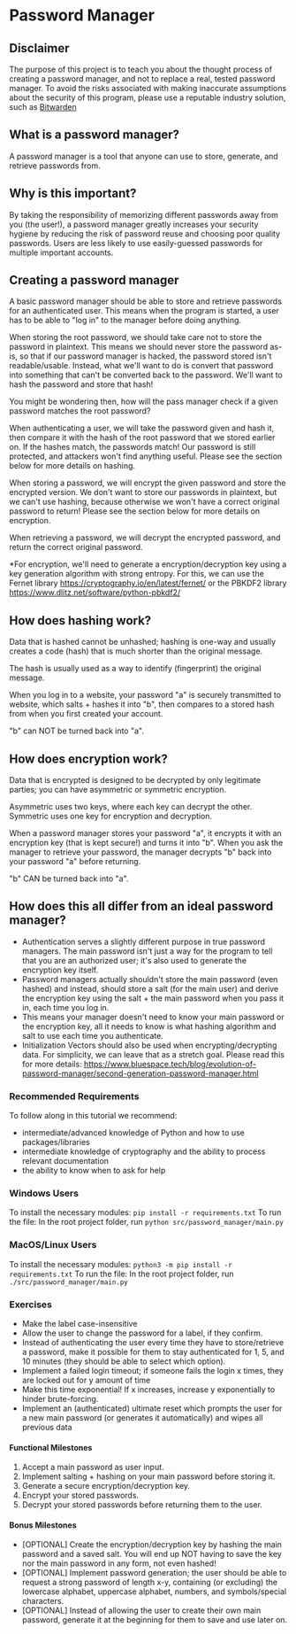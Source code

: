 # Password Manager

## Disclaimer

The purpose of this project is to teach you about the thought process of creating a password manager, and not to replace a real, tested password manager. To avoid the risks associated with making inaccurate assumptions about the security of this program, please use a reputable industry solution, such as [Bitwarden](https://bitwarden.com/)

## What is a password manager?

A password manager is a tool that anyone can use to store, generate, and retrieve passwords from.

## Why is this important?

By taking the responsibility of memorizing different passwords away from you (the user!), a password manager greatly increases your security hygiene by reducing the risk of password reuse and choosing poor quality passwords. Users are less likely to use easily-guessed passwords for multiple important accounts.

## Creating a password manager

A basic password manager should be able to store and retrieve passwords for an authenticated user. This means when the program is started, a user has to be able to "log in" to the manager before doing anything.

When storing the root password, we should take care not to store the password in plaintext. This means we should never store the password as-is, so that if our password manager is hacked, the password stored isn't readable/usable. Instead, what we'll want to do is convert that password into something that can't be converted back to the password. We'll want to hash the password and store that hash! 

You might be wondering then, how will the pass manager check if a given password matches the root password?

When authenticating a user, we will take the password given and hash it, then compare it with the hash of the root password that we stored earlier on. If the hashes match, the passwords match! Our password is still protected, and attackers won't find anything useful. Please see the section below for more details on hashing.

When storing a password, we will encrypt the given password and store the encrypted version. We don't want to store our passwords in plaintext, but we can't use hashing, because otherwise we won't have a correct original password to return! Please see the section below for more details on encryption.

When retrieving a password, we will decrypt the encrypted password, and return the correct original password.

*For encryption, we'll need to generate a encryption/decryption key using a key generation algorithm with strong entropy. For this, we can use the Fernet library <https://cryptography.io/en/latest/fernet/> or the PBKDF2 library <https://www.dlitz.net/software/python-pbkdf2/>

## How does hashing work?

Data that is hashed cannot be unhashed; hashing is one-way and usually creates a code (hash) that is much shorter than the original message. 

The hash is usually used as a way to identify (fingerprint) the original message.

When you log in to a website, your password "a" is securely transmitted to website, which salts + hashes it into "b", then compares to a stored hash from when you first created your account. 

"b" can NOT be turned back into "a".

## How does encryption work?

Data that is encrypted is designed to be decrypted by only legitimate parties; you can have asymmetric or symmetric encryption. 

Asymmetric uses two keys, where each key can decrypt the other. Symmetric uses one key for encryption and decryption.

When a password manager stores your password "a", it encrypts it with an encryption key (that is kept secure!) and turns it into "b". When you ask the manager to retrieve your password, the manager decrypts "b" back into your password "a" before returning. 

"b" CAN be turned back into "a".

## How does this all differ from an ideal password manager?

 - Authentication serves a slightly different purpose in true password managers. The main password isn't just a way for the program to tell that you are an authorized user; it's also used to generate the encryption key itself.
 - Password managers actually shouldn't store the main password (even hashed) and instead, should store a salt (for the main user) and derive the encryption key using the salt + the main password when you pass it in, each time you log in. 
  - This means your manager doesn't need to know your main password or the encryption key, all it needs to know is what hashing algorithm and salt to use each time you authenticate.
 - Initialization Vectors should also be used when encrypting/decrypting data. For simplicity, we can leave that as a stretch goal. Please read this for more details: <https://www.bluespace.tech/blog/evolution-of-password-manager/second-generation-password-manager.html>

### Recommended Requirements

To follow along in this tutorial we recommend:

- intermediate/advanced knowledge of Python and how to use packages/libraries
- intermediate knowledge of cryptography and the ability to process relevant documentation
- the ability to know when to ask for help

### Windows Users

To install the necessary modules:
`pip install -r requirements.txt`
To run the file:
In the root project folder, run `python src/password_manager/main.py`

### MacOS/Linux Users

To install the necessary modules:
`python3 -m pip install -r requirements.txt`
To run the file:
In the root project folder, run `./src/password_manager/main.py`

### Exercises
- Make the label case-insensitive
- Allow the user to change the password for a label, if they confirm.
- Instead of authenticating the user every time they have to store/retrieve a password, make it possible for them to stay authenticated for 1, 5, and 10 minutes (they should be able to select which option).
- Implement a failed login timeout; if someone fails the login x times, they are locked out for y amount of time
 - Make this time exponential! If x increases, increase y exponentially to hinder brute-forcing.
- Implement an (authenticated) ultimate reset which prompts the user for a new main password (or generates it automatically) and wipes all previous data

#### Functional Milestones
 
1. Accept a main password as user input.
1. Implement salting + hashing on your main password before storing it.
1. Generate a secure encryption/decryption key.
1. Encrypt your stored passwords.
1. Decrypt your stored passwords before returning them to the user.

#### Bonus Milestones

- [OPTIONAL] Create the encryption/decryption key by hashing the main password and a saved salt. You will end up NOT having to save the key nor the main password in any form, not even hashed!
- [OPTIONAL] Implement password generation; the user should be able to request a strong password of length x-y, containing (or excluding) the lowercase alphabet, uppercase alphabet, numbers, and symbols/special characters.
- [OPTIONAL] Instead of allowing the user to create their own main password, generate it at the beginning for them to save and use later on.